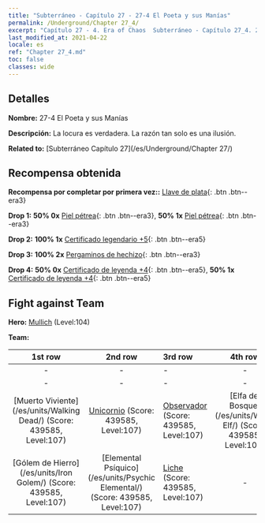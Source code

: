 ```yaml
---
title: "Subterráneo - Capítulo 27 - 27-4 El Poeta y sus Manías"
permalink: /Underground/Chapter 27_4/
excerpt: "Capítulo 27 - 4. Era of Chaos  Subterráneo - Capítulo 27_4. 27-4 El Poeta y sus Manías"
last_modified_at: 2021-04-22
locale: es
ref: "Chapter 27_4.md"
toc: false
classes: wide
---
```


## Detalles

 **Nombre:** 27-4 El Poeta y sus Manías

 **Descripción:** La locura es verdadera. La razón tan solo es una ilusión.

 **Related to:** [Subterráneo Capítulo 27](/es/Underground/Chapter 27/)

## Recompensa obtenida

 **Recompensa por completar por primera vez::** [Llave de plata](/ItemsES/con_693/){: .btn .btn--era3}

 **Drop 1:** **50% 0x** [Piel pétrea](/ItemsES/her_452/){: .btn .btn--era3}, **50% 1x** [Piel pétrea](/ItemsES/her_452/){: .btn .btn--era3}

 **Drop 2:** **100% 1x** [Certificado legendario +5](/ItemsES/mat_102/){: .btn .btn--era5}

 **Drop 3:** **100% 2x** [Pergaminos de hechizo](/ItemsES/con_694/){: .btn .btn--era3}

 **Drop 4:** **50% 0x** [Certificado de leyenda +4](/ItemsES/mat_95/){: .btn .btn--era5}, **50% 1x** [Certificado de leyenda +4](/ItemsES/mat_95/){: .btn .btn--era5}


## Fight against Team
 **Hero:** [Mullich](/es/heroes/Mullich/) (Level:104)

 **Team:**


  | 1st row | 2nd row | 3rd row | 4th row |
  |:----:|:----:|:----|:----:|
  | - | - | - | - |
  | - | - | - | - |
  | [Muerto Viviente](/es/units/Walking Dead/) (Score: 439585, Level:107)  | [Unicornio](/es/units/Unicorn/) (Score: 439585, Level:107)  | [Observador](/es/units/Beholder/) (Score: 439585, Level:107)  | [Elfa del Bosque](/es/units/Wood Elf/) (Score: 439585, Level:107)  |
  | [Gólem de Hierro](/es/units/Iron Golem/) (Score: 439585, Level:107)  | [Elemental Psíquico](/es/units/Psychic Elemental/) (Score: 439585, Level:107)  | [Liche](/es/units/Lich/) (Score: 439585, Level:107)  | - |


